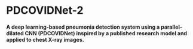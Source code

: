 # PDCOVIDNet-2
**A deep learning-based pneumonia detection system using a parallel-dilated CNN (PDCOVIDNet) inspired by a published research model and applied to chest X-ray images.**
